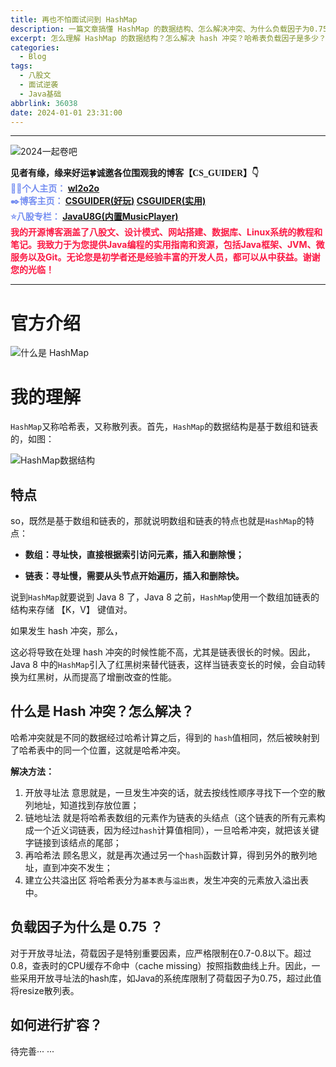 ```yaml
---
title: 再也不怕面试问到 HashMap
description: 一篇文章搞懂 HashMap 的数据结构、怎么解决冲突、为什么负载因子为0.75、如何扩容等问题
excerpt: 怎么理解 HashMap 的数据结构？怎么解决 hash 冲突？哈希表负载因子是多少？哈希表怎么扩容？
categories:
  - Blog
tags:
  - 八股文
  - 面试逆袭
  - Java基础
abbrlink: 36038
date: 2024-01-01 23:31:00
---
```


---
![2024一起卷吧](https://cs-wlei224.obs.cn-south-1.myhuaweicloud.com/blog-imgs/202401012339709.png)

<font face="STCAIYUN">
<b> 
见者有缘，缘来好运🍀诚邀各位围观我的博客【CS_GUIDER】👇
</b>
</font>
<br>
<font color=#758ef1>
<b>
🧑‍💻个人主页：
<a href="https://github.com/wl2o2o">wl2o2o</a>
<br>
✒️博客主页：
<a href="https://wlei224.gitee.io"> CSGUIDER(好玩)</a>
<a href="https://wl2o2o.github.io"> CSGUIDER(实用)</a>
<br>
⭐八股专栏：
<a href="https://csguider.icu"> JavaU8G(内置MusicPlayer)</a>
</b>
</font>
<br>
<font color=#fc1944>
<b>我的开源博客涵盖了八股文、设计模式、网站搭建、数据库、Linux系统的教程和笔记。我致力于为您提供Java编程的实用指南和资源，包括Java框架、JVM、微服务以及Git。无论您是初学者还是经验丰富的开发人员，都可以从中获益。谢谢您的光临！</b>
</font>

---
# 官方介绍
![什么是 HashMap](https://cs-wlei224.obs.cn-south-1.myhuaweicloud.com/blog-imgs/202401012338127.png)

# 我的理解
`HashMap`又称哈希表，又称散列表。首先，`HashMap`的数据结构是基于数组和链表的，如图：

![HashMap数据结构](https://cs-wlei224.obs.cn-south-1.myhuaweicloud.com/blog-imgs/202401012338628.png)
## 特点
so，既然是基于数组和链表的，那就说明数组和链表的特点也就是`HashMap`的特点：

- **数组：寻址快，直接根据索引访问元素，插入和删除慢；**

- **链表：寻址慢，需要从头节点开始遍历，插入和删除快。**

说到`HashMap`就要说到 Java 8 了，Java 8 之前，`HashMap`使用一个数组加链表的结构来存储 【K，V】 键值对。

如果发生 hash 冲突，那么，

这必将导致在处理 hash 冲突的时候性能不高，尤其是链表很长的时候。因此，Java 8 中的`HashMap`引入了红黑树来替代链表，这样当链表变长的时候，会自动转换为红黑树，从而提高了增删改查的性能。



## 什么是 Hash 冲突？怎么解决？

哈希冲突就是不同的数据经过哈希计算之后，得到的
`hash`值相同，然后被映射到了哈希表中的同一个位置，这就是哈希冲突。

**解决方法：**

1. 开放寻址法
   意思就是，一旦发生冲突的话，就去按线性顺序寻找下一个空的散列地址，知道找到存放位置；
2. 链地址法
   就是将哈希表数组的元素作为链表的头结点（这个链表的所有元素构成一个近义词链表，因为经过`hash`计算值相同），一旦哈希冲突，就把该关键字链接到该结点的尾部；
3. 再哈希法
   顾名思义，就是再次通过另一个`hash`函数计算，得到另外的散列地址，直到冲突不发生；
4. 建立公共溢出区
   将哈希表分为`基本表`与`溢出表`，发生冲突的元素放入溢出表中。

## 负载因子为什么是 0.75 ？
对于开放寻址法，荷载因子是特别重要因素，应严格限制在0.7-0.8以下。超过0.8，查表时的CPU缓存不命中（cache missing）按照指数曲线上升。因此，一些采用开放寻址法的hash库，如Java的系统库限制了荷载因子为0.75，超过此值将resize散列表。



## 如何进行扩容？





待完善··· ···
